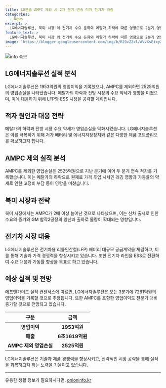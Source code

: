 ```yaml
---
title: LG엔솔 AMPC 제외 시 2개 분기 연속 적자 전기차 캐즘
categories:
  - News
excerpt: >
  LG에너지솔루션, 북미 시장 외 전기차 수요 둔화와 메탈가 하락에 따른 영향으로 2분기 영업익 1953억원, 매출 6조1619억원 기록. AMPC 제외 시 영업손실 2525억원으로 전분기 대비 악화. 전기차 캐즘 극복을 위해 LFP·ESS 시장 공략, 르노와 대규모 공급계약 체결, ESS 라인 전환 등으로 근본적 경쟁력 강화 중이며, 3분기 전분기 대비 272.8% 증가한 7281억원의 영업이익을 예상.
feature_text: >
  LG에너지솔루션, 북미 시장 외 전기차 수요 둔화와 메탈가 하락에 따른 영향으로 2분기 영업익 1953억원, 매출 6조1619억원 기록. AMPC 제외 시 영업손실 2525억원으로 전분기 대비 악화. 전기차 캐즘 극복을 위해 LFP·ESS 시장 공략, 르노와 대규모 공급계약 체결, ESS 라인 전환 등으로 근본적 경쟁력 강화 중이며, 3분기 전분기 대비 272.8% 증가한 7281억원의 영업이익을 예상.
image: 'https://blogger.googleusercontent.com/img/b/R29vZ2xl/AVvXsEixyZcFfHzMRdzZMjFBmAUKJYCLCGyLL1o632UiGVXcaFdKo_bkvkuCioo0uUKlGfBVcT3P84aROyZIXSBEx3Aw5nCQ3pTgDom1WDC4m8eifvWiAmWEEVb4x6G_l8C0QH225ldMjyaFvpxGEBGNO37VmDTDMHGhJPq73UglMfDca1-0aw/s1600/blogspot.png'
---
```


<p><img src="https://blogger.googleusercontent.com/img/b/R29vZ2xl/AVvXsEixyZcFfHzMRdzZMjFBmAUKJYCLCGyLL1o632UiGVXcaFdKo_bkvkuCioo0uUKlGfBVcT3P84aROyZIXSBEx3Aw5nCQ3pTgDom1WDC4m8eifvWiAmWEEVb4x6G_l8C0QH225ldMjyaFvpxGEBGNO37VmDTDMHGhJPq73UglMfDca1-0aw/s1600/blogspot.png" alt="info 속보" /></p>

<h2 data-ke-size="size26">LG에너지솔루션 실적 분석</h2>

<p data-ke-size="size16">LG에너지솔루션은 1953억원의 영업이익을 기록했으나, AMPC를 제외하면 2525억원의 영업손실을 나타냈습니다. 메탈가의 하락과 전방 시장의 수요 약세가 영향을 미쳤으며, 이에 대응하기 위해 LFP와 ESS 시장을 공략할 계획입니다.</p>

<h2 data-ke-size="size26">적자 원인과 대응 전략</h2>

<p data-ke-size="size16">메탈가의 하락과 전방 시장 수요 약세가 영업손실을 악화시켰습니다. LG에너지솔루션은 이를 극복하기 위해 저가 배터리 및 에너지저장장치와 같은 다양한 제품 포트폴리오를 확보하고자 합니다.</p>

<h2 data-ke-size="size26">AMPC 제외 실적 분석</h2>

<p data-ke-size="size16">AMPC를 제외한 영업손실은 2525억원으로 지난 분기에 이어 두 분기 연속 적자를 기록했습니다. 이는 메탈가의 하락으로 원재료 가격 투입 시차인 래깅 영향과 가동률의 약세로 인한 고정비 부담 등이 영향을 미쳤습니다.</p>

<h2 data-ke-size="size26">북미 시장과 전략</h2>

<p data-ke-size="size16">북미 시장에서는 AMPC가 2배 이상 늘어난 것으로 나타났으며, 이는 신차 출시로 인한 수요의 증가와 GM 합작2공장의 양산과 출하로 물량이 확대되는 영향입니다.</p>

<h2 data-ke-size="size26">전기차 시장 대응</h2>

<p data-ke-size="size16">LG에너지솔루션은 전기차용 리튬인산철(LFP) 배터리 대규모 공급계약을 체결하고, 이를 통해 기술과 가격 경쟁력을 향상시키고 있습니다. 또한 전기차 라인을 ESS로 전환하여 수요 대응과 가동률 향상을 목표로 하고 있습니다.</p>

<h2 data-ke-size="size26">예상 실적 및 전망</h2>

<p data-ke-size="size16">에프앤가이드 실적 컨센서스에 따르면, LG에너지솔루션은 오는 3분기에 7281억원의 영업이익을 기록할 것으로 추정됩니다. 또한 AMPC를 포함한 영업이익도 전분기 대비 증가할 것으로 전망되고 있습니다.</p>

<table>
  <thead>
    <tr>
      <th><b>구분</b></th>
      <th><b>금액</b></th>
    </tr>
  </thead>
  <tbody>
    <tr>
      <td style="text-align: center; height: 17px;"><b>영업이익</b></td>
      <td style="text-align: center; height: 17px;"><b>1953억원</b></td>
    </tr>
    <tr>
      <td style="text-align: center; height: 17px;"><b>매출</b></td>
      <td style="text-align: center; height: 17px;"><b>6조1619억원</b></td>
    </tr>
    <tr>
      <td style="text-align: center; height: 17px;"><b>AMPC 제외 영업손실</b></td>
      <td style="text-align: center; height: 17px;"><b>2525억원</b></td>
    </tr>
  </tbody>
</table>

<p data-ke-size="size16">LG에너지솔루션은 기술과 제품 경쟁력을 향상시키고, 전략적인 시장 공략을 통해 실적을 회복하고자 하는 노력을 기울이고 있습니다.</p>

<hr>
유용한 생활 정보가 필요하시다면, <a href="https://onioninfo.kr" rel="dofollow">onioninfo.kr</a>


